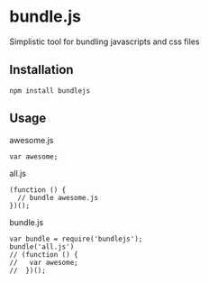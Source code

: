 # bundle.js

Simplistic tool for bundling javascripts and css files

## Installation

    npm install bundlejs

## Usage

awesome.js

    var awesome;

all.js

    (function () {
      // bundle awesome.js
    })();

bundle.js

    var bundle = require('bundlejs');
    bundle('all.js')
    // (function () {
    //   var awesome;
    //  })();
